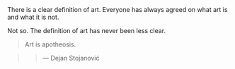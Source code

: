 <MythBox number="auto">
  There is a clear definition of art. Everyone has always agreed on what art is and what it is not.
</MythBox>

Not so. The definition of art has never been less clear.

> Art is apotheosis.

> > — Dejan Stojanović
